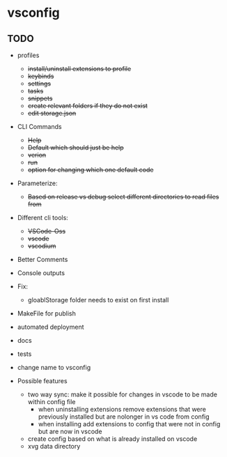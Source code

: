 # vsconfig

## TODO
- profiles
    - ~~install/uninstall extensions to profile~~
    - ~~keybinds~~
    - ~~settings~~
    - ~~tasks~~
    - ~~snippets~~
    - ~~create relevant folders if they do not exist~~
    - ~~edit storage.json~~
- CLI Commands
    - ~~Help~~
    - ~~Default which should just be help~~
    - ~~verion~~
    - ~~run~~
    - ~~option for changing which one default code~~
- Parameterize:
    - ~~Based on release vs debug select different directories to read files from~~
- Different cli tools:
    - ~~VSCode-Oss~~
    - ~~vscode~~
    - ~~vscodium~~
- Better Comments
- Console outputs
- Fix:
    - gloablStorage folder needs to exist on first install
- MakeFile for publish
- automated deployment
- docs
- tests
- change name to vsconfig


- Possible features
    - two way sync: make it possible for changes in vscode to be made within config file
        - when uninstalling extensions remove extensions that were previously installed but are nolonger in vs code from config
        - when installing add extensions to config that were not in config but are now in vscode
    - create config based on what is already installed on vscode
    - xvg data directory
